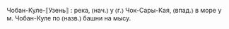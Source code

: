 ---
---

Чобан-Куле-⟦Узень⟧
: река, ⦅нач.⦆ у ⦅г.⦆ Чок-Сары-Кая, ⦅впад.⦆ в море у м. Чобан-Куле по ⦅назв.⦆ башни на мысу.
